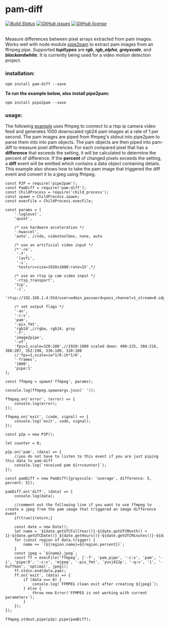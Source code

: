 # pam-diff
###### [![Build Status](https://travis-ci.org/kevinGodell/pam-diff.svg?branch=master)](https://travis-ci.org/kevinGodell/pam-diff) [![GitHub issues](https://img.shields.io/github/issues/kevinGodell/pam-diff.svg)](https://github.com/kevinGodell/pam-diff/issues) [![GitHub license](https://img.shields.io/badge/license-MIT-blue.svg)](https://raw.githubusercontent.com/kevinGodell/pam-diff/master/LICENSE)
Measure differences between pixel arrays extracted from pam images. Works well with node module [pipe2pam](https://www.npmjs.com/package/pipe2pam) to extract pam images from an ffmpeg pipe. Supported ***tupltypes*** are ***rgb***, ***rgb_alpha***, ***grayscale***, and ***blackandwhite***. It is currently being used for a video motion detection project.
### installation:
``` 
npm install pam-diff --save
```
**To run the example below, also install pipe2pam:**
```
npm install pipe2pam --save
```
### usage:
The following [example](https://github.com/kevinGodell/pam-diff/tree/master/examples/example.js) uses ffmpeg to connect to a rtsp ip camera video feed and generates 1000 downscaled rgb24 pam images at a rate of 1 per second. The pam images are piped from ffmpeg's stdout into pipe2pam to parse them into into pam objects. The pam objects are then piped into pam-diff to measure pixel differences. For each compared pixel that has a **difference** that exceeds the setting, it will be calculated to determine the percent of difference. If the **percent** of changed pixels exceeds the setting, a **diff** event will be emitted which contains a data object containing details. This example also shows how to take the pam image that triggered the diff event and convert it to a jpeg using ffmpeg.
```
const P2P = require('pipe2pam');
const PamDiff = require('pam-diff');
const ChildProcess = require('child_process');
const spawn = ChildProcess.spawn;
const execFile = ChildProcess.execFile;

const params = [
    '-loglevel',
    'quiet',

    /* use hardware acceleration */
    '-hwaccel',
    'auto', //vda, videotoolbox, none, auto

    /* use an artificial video input */
    /*'-re',
     '-f',
     'lavfi',
     '-i',
     'testsrc=size=1920x1080:rate=15',*/

    /* use an rtsp ip cam video input */
    '-rtsp_transport',
    'tcp',
    '-i',
    'rtsp://192.168.1.4:554/user=admin_password=pass_channel=1_stream=0.sdp',

    /* set output flags */
    '-an',
    '-c:v',
    'pam',
    '-pix_fmt',
    'rgb24',//rgba, rgb24, gray
    '-f',
    'image2pipe',
    '-vf',
    'fps=1,scale=320:180',//1920:1080 scaled down: 400:225, 384:216, 368:207, 352:198, 336:189, 320:180
    //'fps=1,scale=iw*1/6:ih*1/6',
    '-frames',
    '1000',
    'pipe:1'
];

const ffmpeg = spawn('ffmpeg', params);

console.log(ffmpeg.spawnargs.join(' '));

ffmpeg.on('error', (error) => {
    console.log(error);
});

ffmpeg.on('exit', (code, signal) => {
    console.log('exit', code, signal);
});

const p2p = new P2P();

let counter = 0;

p2p.on('pam', (data) => {
    //you do not have to listen to this event if you are just piping this data to pam-diff
    console.log(`received pam ${++counter}`);
});

const pamDiff = new PamDiff({grayscale: 'average', difference: 5, percent: 5});

pamDiff.on('diff', (data) => {
    console.log(data);
    
    //comment out the following line if you want to use ffmpeg to create a jpeg from the pam image that triggered an image difference event
    if(true){return;}
    
    const date = new Date();
    let name = `${date.getUTCFullYear()}-${date.getUTCMonth() + 1}-${date.getUTCDate()}_${date.getHours()}-${date.getUTCMinutes()}-${date.getUTCSeconds()}-${date.getUTCMilliseconds()}`;
    for (const region of data.trigger) {
        name += `(${region.name}=${region.percent})`;
    }
    const jpeg = `${name}.jpeg`;
    const ff = execFile('ffmpeg', ['-f', 'pam_pipe', '-c:v', 'pam', '-i', 'pipe:0', '-c:v', 'mjpeg', '-pix_fmt', 'yuvj422p', '-q:v', '1', '-huffman', 'optimal', jpeg]);
    ff.stdin.end(data.pam);
    ff.on('exit', (data) => {
        if (data === 0) {
            console.log(`FFMPEG clean exit after creating ${jpeg}`);
        } else {
            throw new Error('FFMPEG is not working with current parameters');
        }
    });
});

ffmpeg.stdout.pipe(p2p).pipe(pamDiff);
```